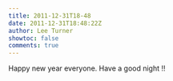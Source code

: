 ```yaml
---
title: 2011-12-31T18-48
date: 2011-12-31T18:48:22Z
author: Lee Turner
showtoc: false
comments: true
---
```


Happy new year everyone. Have a good night !!

